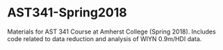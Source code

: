 # AST341-Spring2018
Materials for AST 341 Course at Amherst College (Spring 2018). Includes code related to data reduction and analysis of WIYN 0.9m/HDI data.
